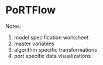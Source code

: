 # PoRTFlow

Notes:
1. model specification worksheet
2. master variables
3. algorithm specific transformations
4. port specific data visualizations
